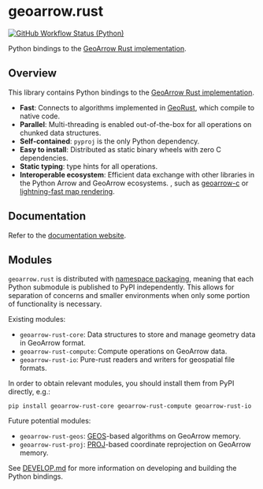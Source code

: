 # geoarrow.rust

[![GitHub Workflow Status (Python)](https://img.shields.io/github/actions/workflow/status/geoarrow/geoarrow-rs/python.yml?branch=main)](https://github.com/geoarrow/geoarrow-rs/actions/workflows/python.yml)

Python bindings to the [GeoArrow Rust implementation](https://github.com/geoarrow/geoarrow-rs).

## Overview

This library contains Python bindings to the [GeoArrow Rust implementation](https://github.com/geoarrow/geoarrow-rs).

- **Fast**: Connects to algorithms implemented in [GeoRust](https://georust.org/), which compile to native code.
- **Parallel**: Multi-threading is enabled out-of-the-box for all operations on chunked data structures.
- **Self-contained**: `pyproj` is the only Python dependency.
- **Easy to install**: Distributed as static binary wheels with zero C dependencies.
- **Static typing**: type hints for all operations.
- **Interoperable ecosystem**: Efficient data exchange with other libraries in the Python Arrow and GeoArrow ecosystems. , such as [geoarrow-c](https://github.com/geoarrow/geoarrow-c/tree/main/python) or [lightning-fast map rendering](https://github.com/developmentseed/lonboard).

## Documentation

Refer to the [documentation website](https://geoarrow.org/geoarrow-rs/python).

## Modules

`geoarrow.rust` is distributed with [namespace packaging](https://packaging.python.org/en/latest/guides/packaging-namespace-packages/), meaning that each Python submodule is published to PyPI independently. This allows for separation of concerns and smaller environments when only some portion of functionality is necessary.

Existing modules:

- `geoarrow-rust-core`: Data structures to store and manage geometry data in GeoArrow format.
- `geoarrow-rust-compute`: Compute operations on GeoArrow data.
- `geoarrow-rust-io`: Pure-rust readers and writers for geospatial file formats.

In order to obtain relevant modules, you should install them from PyPI directly, e.g.:

```
pip install geoarrow-rust-core geoarrow-rust-compute geoarrow-rust-io
```

Future potential modules:

- `geoarrow-rust-geos`: [GEOS](https://libgeos.org/)-based algorithms on GeoArrow memory.
- `geoarrow-rust-proj`: [PROJ](https://proj.org/en/9.3/)-based coordinate reprojection on GeoArrow memory.

See [DEVELOP.md](DEVELOP.md) for more information on developing and building the Python bindings.
